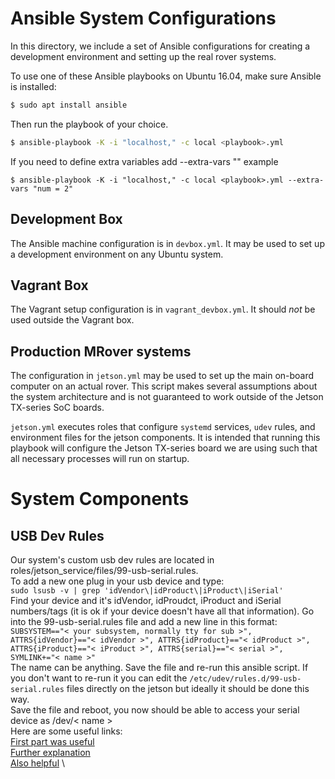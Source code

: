 # Ansible System Configurations

In this directory, we include a set of Ansible configurations for creating a
development environment and setting up the real rover systems.

To use one of these Ansible playbooks on Ubuntu 16.04, make sure Ansible is
installed:

```sh
$ sudo apt install ansible
```

Then run the playbook of your choice.
```sh
$ ansible-playbook -K -i "localhost," -c local <playbook>.yml
```
If you need to define extra variables add --extra-vars "<variable definition>"
example
```
$ ansible-playbook -K -i "localhost," -c local <playbook>.yml --extra-vars "num = 2"
```

## Development Box

The Ansible machine configuration is in `devbox.yml`. It may be used to set up
a development environment on any Ubuntu system.

## Vagrant Box

The Vagrant setup configuration is in `vagrant_devbox.yml`. It should *not* be
used outside the Vagrant box.

## Production MRover systems

The configuration in `jetson.yml` may be used to set up the main on-board
computer on an actual rover. This script makes several assumptions about the
system architecture and is not guaranteed to work outside of the Jetson
TX-series SoC boards.

`jetson.yml` executes roles that configure `systemd` services, `udev` rules,
and environment files for the jetson components. It is intended that running
this playbook will configure the Jetson TX-series board we are using such that
all necessary processes will run on startup.

# System Components

## USB Dev Rules

Our system's custom usb dev rules are located in roles/jetson_service/files/99-usb-serial.rules. \
To add a new one plug in your usb device and type: \
```sudo lsusb -v | grep 'idVendor\|idProduct\|iProduct\|iSerial'``` \
Find your device and it's idVendor, idProudct, iProduct and iSerial numbers/tags (it is ok if your device doesn't have all that information). Go into the 99-usb-serial.rules file and add a new line in this format: \
```SUBSYSTEM=="< your subsystem, normally tty for sub >", ATTRS{idVendor}=="< idVendor >", ATTRS{idProduct}=="< idProduct >", ATTRS{iProduct}=="< iProduct >", ATTRS{serial}=="< serial >", SYMLINK+="< name >" ``` \
The name can be anything. Save the file and re-run this ansible script. If you don't want to re-run it you can edit the ```/etc/udev/rules.d/99-usb-serial.rules``` files directly on the jetson but ideally it should be done this way. \
Save the file and reboot, you now should be able to access your serial device as /dev/< name > \
Here are some useful links: \
[First part was useful](https://community.openhab.org/t/how-to-make-symlinks-for-usb-ports-in-linux-extra-java-opts/89615) \
[Further explanation](https://linuxconfig.org/tutorial-on-how-to-write-basic-udev-rules-in-linux) \
[Also helpful](https://inegm.medium.com/persistent-names-for-usb-serial-devices-in-linux-dev-ttyusbx-dev-custom-name-fd49b5db9af1) \




